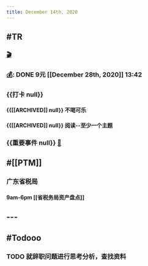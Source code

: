 ```yaml
---
title: December 14th, 2020
---
```


## #TR
### [🎬]([[PTM]])

### [💰]([[Bill]]): DONE 9元 [[December 28th, 2020]] 13:42

### {{打卡 null}}
#### {{[[ARCHIVED]] null}} 不喝可乐

#### {{[[ARCHIVED]] null}} 阅读--至少一个主题

### {{重要事件 null}} [🧸]([[Theday]])
#### 

## #[[PTM]]
### 广东省税局
#### 9am-6pm  [[省税务局资产盘点]]
##### 

## ---

## #Todooo
### TODO 就辞职问题进行思考分析，查找资料

## 
